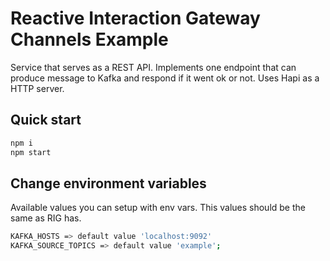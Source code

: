 # Reactive Interaction Gateway Channels Example

Service that serves as a REST API. Implements one endpoint that can produce message to Kafka and respond if it went ok or not. Uses Hapi as a HTTP server.

## Quick start

```sh
npm i
npm start
```

## Change environment variables

Available values you can setup with env vars. This values should be the same as RIG has.

```sh
KAFKA_HOSTS => default value 'localhost:9092'
KAFKA_SOURCE_TOPICS => default value 'example';
```
